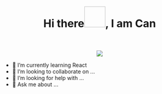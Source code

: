 <h1 align="center"> Hi there<img src"https://raw.githubusercontent.com/cankotaman/cankotaman/main/Wave.gif" width="55px" height="55px">,  I am Can </h1>
<h3 align="center">      </h3>
<br>
<p align="center">
  <img src="https://readme-typing-svg.herokuapp.com/?lines=CAN++KOTAMAN;Student;Frontend++Developer&font=Fira%20Code&center=true&width=400&height=90">
</p>

- 🌱 I’m currently learning React
- 👯 I’m looking to collaborate on ...
- 🤔 I’m looking for help with ...
- 💬 Ask me about ...

